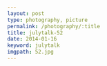 ```yaml
---
layout: post
type: photography, picture
permalink: /photography/:title
title: julytalk-52
date: 2014-01-16
keyword: julytalk
imgpath: 52.jpg
---
```




